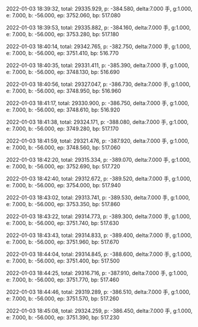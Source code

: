 2022-01-03 18:39:32, total: 29335.929, p: -384.580, delta:7.000 手, g:1.000, e: 7.000, b: -56.000, ep: 3752.060, bp: 517.080

2022-01-03 18:39:53, total: 29335.882, p: -384.160, delta:7.000 手, g:1.000, e: 7.000, b: -56.000, ep: 3753.280, bp: 517.180

2022-01-03 18:40:14, total: 29342.765, p: -382.750, delta:7.000 手, g:1.000, e: 7.000, b: -56.000, ep: 3751.410, bp: 516.770

2022-01-03 18:40:35, total: 29331.411, p: -385.390, delta:7.000 手, g:1.000, e: 7.000, b: -56.000, ep: 3748.130, bp: 516.690

2022-01-03 18:40:56, total: 29327.047, p: -386.730, delta:7.000 手, g:1.000, e: 7.000, b: -56.000, ep: 3748.950, bp: 516.960

2022-01-03 18:41:17, total: 29330.900, p: -386.750, delta:7.000 手, g:1.000, e: 7.000, b: -56.000, ep: 3748.610, bp: 516.920

2022-01-03 18:41:38, total: 29324.171, p: -388.080, delta:7.000 手, g:1.000, e: 7.000, b: -56.000, ep: 3749.280, bp: 517.170

2022-01-03 18:41:59, total: 29321.476, p: -387.920, delta:7.000 手, g:1.000, e: 7.000, b: -56.000, ep: 3748.560, bp: 517.060

2022-01-03 18:42:20, total: 29315.334, p: -389.070, delta:7.000 手, g:1.000, e: 7.000, b: -56.000, ep: 3752.690, bp: 517.720

2022-01-03 18:42:40, total: 29312.672, p: -389.520, delta:7.000 手, g:1.000, e: 7.000, b: -56.000, ep: 3754.000, bp: 517.940

2022-01-03 18:43:02, total: 29313.741, p: -389.530, delta:7.000 手, g:1.000, e: 7.000, b: -56.000, ep: 3753.350, bp: 517.860

2022-01-03 18:43:22, total: 29314.773, p: -389.300, delta:7.000 手, g:1.000, e: 7.000, b: -56.000, ep: 3751.740, bp: 517.630

2022-01-03 18:43:43, total: 29314.833, p: -389.400, delta:7.000 手, g:1.000, e: 7.000, b: -56.000, ep: 3751.960, bp: 517.670

2022-01-03 18:44:04, total: 29314.845, p: -388.600, delta:7.000 手, g:1.000, e: 7.000, b: -56.000, ep: 3751.400, bp: 517.500

2022-01-03 18:44:25, total: 29316.716, p: -387.910, delta:7.000 手, g:1.000, e: 7.000, b: -56.000, ep: 3751.770, bp: 517.460

2022-01-03 18:44:46, total: 29319.289, p: -386.510, delta:7.000 手, g:1.000, e: 7.000, b: -56.000, ep: 3751.570, bp: 517.260

2022-01-03 18:45:08, total: 29324.259, p: -386.450, delta:7.000 手, g:1.000, e: 7.000, b: -56.000, ep: 3751.390, bp: 517.230